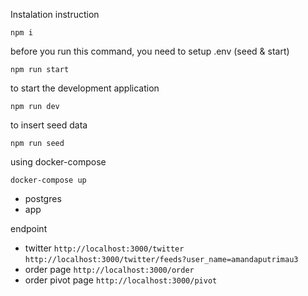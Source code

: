 Instalation instruction

```npm i```

before you run this command, you need to setup .env (seed & start)

```npm run start```


to start the development application

```npm run dev```

to insert seed data

```npm run seed```

using docker-compose

```docker-compose up```

- postgres
- app


endpoint
- twitter
```http://localhost:3000/twitter```
```http://localhost:3000/twitter/feeds?user_name=amandaputrimau3```
- order page
```http://localhost:3000/order```
- order pivot page
```http://localhost:3000/pivot```
